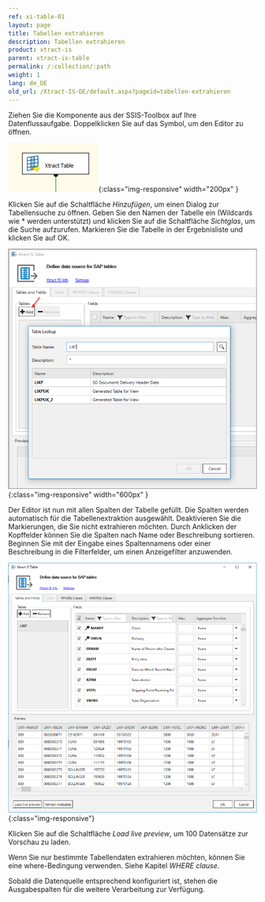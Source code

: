 ```yaml
---
ref: xi-table-01
layout: page
title: Tabellen extrahieren
description: Tabellen extrahieren
product: xtract-is
parent: xtract-is-table
permalink: /:collection/:path
weight: 1
lang: de_DE
old_url: /Xtract-IS-DE/default.aspx?pageid=tabellen-extrahieren
---
```


Ziehen Sie die Komponente aus der SSIS-Toolbox auf Ihre Datenflussaufgabe. Doppelklicken Sie auf das Symbol, um den Editor zu öffnen.

![Table-01](/img/content/Table-01.png){:class="img-responsive" width="200px" }


Klicken Sie auf die Schaltfläche *Hinzufügen*, um einen Dialog zur Tabellensuche zu öffnen. Geben Sie den Namen der Tabelle ein (Wildcards wie * werden unterstützt) und klicken Sie auf die Schaltfläche *Sichtglas*, um die Suche aufzurufen. Markieren Sie die Tabelle in der Ergebnisliste und klicken Sie auf OK.

![Table-Lookup](/img/content/Table-Lookup.png){:class="img-responsive" width="600px" }

Der Editor ist nun mit allen Spalten der Tabelle gefüllt. Die Spalten werden automatisch für die Tabellenextraktion ausgewählt. Deaktivieren Sie die Markierungen, die Sie nicht extrahieren möchten.
Durch Anklicken der Kopffelder können Sie die Spalten nach Name oder Beschreibung sortieren. Beginnen Sie mit der Eingabe eines Spaltennamens oder einer Beschreibung in die Filterfelder, um einen Anzeigefilter anzuwenden.

![Table-Main](/img/content/Table-Main.png){:class="img-responsive"}

Klicken Sie auf die Schaltfläche *Load live preview*, um 100 Datensätze zur Vorschau zu laden.

Wenn Sie nur bestimmte Tabellendaten extrahieren möchten, können Sie eine where-Bedingung verwenden. Siehe Kapitel *WHERE clause*.

Sobald die Datenquelle entsprechend konfiguriert ist, stehen die Ausgabespalten für die weitere Verarbeitung zur Verfügung.


